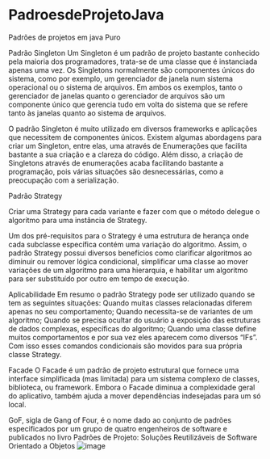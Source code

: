 # PadroesdeProjetoJava
Padrões de projetos em java Puro 

Padrão Singleton
Um Singleton é um padrão de projeto bastante conhecido pela maioria dos programadores, trata-se de uma classe que é instanciada 
apenas uma vez. Os Singletons normalmente são componentes únicos do sistema, como por exemplo, um gerenciador de janela num sistema operacional 
ou o sistema de arquivos. Em ambos os exemplos, tanto o gerenciador de janelas quanto o gerenciador de arquivos
são um componente único que gerencia tudo em volta do sistema que se refere tanto às janelas quanto ao sistema de arquivos.

O padrão Singleton é muito utilizado em diversos frameworks e aplicações que necessitem de componentes únicos. 
Existem algumas abordagens para criar um Singleton, entre elas, uma através de Enumerações que facilita bastante a sua criação e a clareza do código. 
Além disso, a criação de Singletons através de enumerações acaba facilitando bastante a programação, pois várias situações são desnecessárias, 
como a preocupação com a serialização.



Padrão Strategy

Criar uma Strategy para cada variante e fazer com que o método delegue o algoritmo para uma instância de Strategy.

Um dos pré-requisitos para o Strategy é uma estrutura de herança onde cada subclasse específica contém uma variação do algoritmo. 
Assim, o padrão Strategy possui diversos benefícios como clarificar algoritmos ao diminuir ou remover lógica condicional, 
simplificar uma classe ao mover variações de um algoritmo para uma hierarquia, e habilitar um algoritmo para ser substituído por outro em tempo de execução.

Aplicabilidade
Em resumo o padrão Strategy pode ser utilizado quando se tem as seguintes situações:
Quando muitas classes relacionadas diferem apenas no seu comportamento;
Quando necessita-se de variantes de um algoritmo;
Quando se precisa ocultar do usuário a exposição das estruturas de dados complexas, específicas do algoritmo;
Quando uma classe define muitos comportamentos e por sua vez eles aparecem como diversos “IFs”. 
Com isso esses comandos condicionais são movidos para sua própria classe Strategy.


Facade
O Facade é um padrão de projeto estrutural que fornece uma interface simplificada (mas limitada) para um sistema complexo de classes, 
biblioteca, ou framework. Embora o Facade diminua a complexidade geral do aplicativo, também ajuda a mover dependências indesejadas para um só local.


GoF, sigla de Gang of Four, é o nome dado ao conjunto de padrões especificados por um grupo de quatro engenheiros de software e 
publicados no livro Padrões de Projeto: Soluções Reutilizáveis de Software Orientado a Objetos
![image](https://user-images.githubusercontent.com/65172085/181360007-15d7a85a-a472-453c-bef7-93cd9c946234.png)



